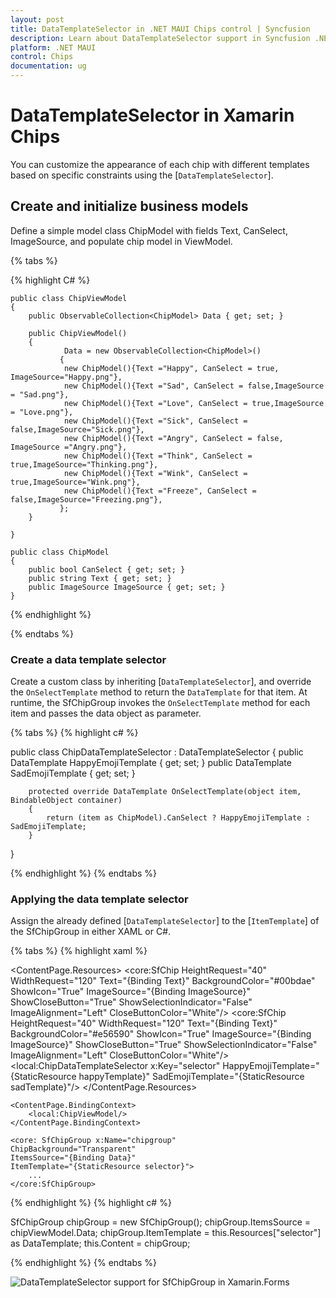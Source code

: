 ```yaml
---
layout: post
title: DataTemplateSelector in .NET MAUI Chips control | Syncfusion
description: Learn about DataTemplateSelector support in Syncfusion .NET MAUI Chips control, its elements and more.
platform: .NET MAUI
control: Chips
documentation: ug
---
```


# DataTemplateSelector in Xamarin Chips
You can customize the appearance of each chip with different templates based on specific constraints using the [`DataTemplateSelector`].

## Create and initialize business models 

Define a simple model class ChipModel with fields Text, CanSelect, ImageSource, and populate chip model in ViewModel.

{% tabs %}

{% highlight C# %}

    public class ChipViewModel
    {
        public ObservableCollection<ChipModel> Data { get; set; }

        public ChipViewModel()
        {
                Data = new ObservableCollection<ChipModel>()
               {
                new ChipModel(){Text ="Happy", CanSelect = true, ImageSource="Happy.png"},
                new ChipModel(){Text ="Sad", CanSelect = false,ImageSource = "Sad.png"},
                new ChipModel(){Text ="Love", CanSelect = true,ImageSource = "Love.png"},
                new ChipModel(){Text ="Sick", CanSelect = false,ImageSource="Sick.png"},
                new ChipModel(){Text ="Angry", CanSelect = false, ImageSource ="Angry.png"},
                new ChipModel(){Text ="Think", CanSelect = true,ImageSource="Thinking.png"},
                new ChipModel(){Text ="Wink", CanSelect = true,ImageSource="Wink.png"},
                new ChipModel(){Text ="Freeze", CanSelect = false,ImageSource="Freezing.png"},
               };
        }

    }

    public class ChipModel
    {
        public bool CanSelect { get; set; }
        public string Text { get; set; }
        public ImageSource ImageSource { get; set; }
    }

{% endhighlight %}

{% endtabs %}

### Create a data template selector

Create a custom class by inheriting [`DataTemplateSelector`], and override the `OnSelectTemplate` method to return the `DataTemplate` for that item. At runtime, the SfChipGroup invokes the `OnSelectTemplate` method for each item and passes the data object as parameter.

{% tabs %}
{% highlight c# %}

public class ChipDataTemplateSelector : DataTemplateSelector
{
        public DataTemplate HappyEmojiTemplate { get; set; }
        public DataTemplate SadEmojiTemplate { get; set; }

        protected override DataTemplate OnSelectTemplate(object item, BindableObject container)
        {
            return (item as ChipModel).CanSelect ? HappyEmojiTemplate : SadEmojiTemplate;
        }
}

{% endhighlight %}
{% endtabs %}

### Applying the data template selector

Assign the already defined [`DataTemplateSelector`] to the [`ItemTemplate`] of the SfChipGroup in either XAML or C#.

{% tabs %}
{% highlight xaml %}
<ContentPage xmlns="http://schemas.microsoft.com/dotnet/2021/maui"
             xmlns:x="http://schemas.microsoft.com/winfx/2009/xaml"
             xmlns:core ="clr-namespace:Syncfusion.Maui.Core;assembly=Syncfusion.Maui.Core"
             x:Class="SimpleSample.MainPage"
             xmlns:local="clr-namespace:SimpleSample;assembly=SimpleSample">
             
  <ContentPage.Resources>
        <ResourceDictionary>
            <DataTemplate x:Key="happyTemplate">
                <StackLayout>
                    <core:SfChip HeightRequest="40" WidthRequest="120" Text="{Binding Text}" BackgroundColor="#00bdae" ShowIcon="True" ImageSource="{Binding ImageSource}"  ShowCloseButton="True" ShowSelectionIndicator="False" ImageAlignment="Left" CloseButtonColor="White"/>
            </StackLayout>
            </DataTemplate>
            <DataTemplate x:Key="sadTemplate">
                <StackLayout>
                    <core:SfChip HeightRequest="40" WidthRequest="120" Text="{Binding Text}" BackgroundColor="#e56590" ShowIcon="True" ImageSource="{Binding ImageSource}"  ShowCloseButton="True" ShowSelectionIndicator="False" ImageAlignment="Left" CloseButtonColor="White"/>
                </StackLayout>
            </DataTemplate>
            <local:ChipDataTemplateSelector x:Key="selector" 
                                            HappyEmojiTemplate="{StaticResource happyTemplate}" 
                                            SadEmojiTemplate="{StaticResource sadTemplate}"/>
        </ResourceDictionary>
    </ContentPage.Resources>

    <ContentPage.BindingContext>
        <local:ChipViewModel/>
    </ContentPage.BindingContext>

	<core: SfChipGroup x:Name="chipgroup"                                                           ChipBackground="Transparent"                                    
    ItemsSource="{Binding Data}" 
    ItemTemplate="{StaticResource selector}">
        ...
    </core:SfChipGroup>
      
</ContentPage>
{% endhighlight %}
{% highlight c# %}

SfChipGroup chipGroup = new SfChipGroup();
chipGroup.ItemsSource = chipViewModel.Data;
chipGroup.ItemTemplate = this.Resources["selector"] as DataTemplate;
this.Content = chipGroup;
      
{% endhighlight %}
{% endtabs %}

![DataTemplateSelector support for SfChipGroup in Xamarin.Forms](images\customization-images/xamarin-forms-datatemplateselector.png)
